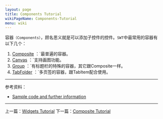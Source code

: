 ```yaml
---
layout: page
title: Components Tutorial
wikiPageName: Components-Tutorial
menu: wiki
---
```


容器`（Components）`，顾名思义就是可以添加子控件的控件。`SWT`中最常用的容器有以下几个：

1. [Composite]({{site.baseurl}}/wiki/Composite-Tutorial.html) ：`最普遍的容器。
2. [Canvas]({{site.baseurl}}/wiki/Canvas-Tutorial.html) ：`支持画图功能。
3. [Group]({{site.baseurl}}/wiki/Group-Tutorial.html) ：`有标题栏的特殊的容器，其它跟Composite一样。
4. [TabFolder]({{site.baseurl}}/wiki/TabFolder-Tutorial.html) ：`多页签的容器，跟TabItem配合使用。

***
参考资料：
  * [Sample code and further information](http://www.eclipse.org/swt/)

***

上一篇：[Widgets Tutorial]({{site.baseurl}}/wiki/SWT-Widgets.html)
下一篇：[Composite Tutorial]({{site.baseurl}}/wiki/Composite-Tutorial.html)
